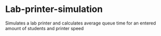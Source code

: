 # Lab-printer-simulation
Simulates a lab printer and calculates average queue time for an entered amount of students and printer speed

